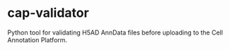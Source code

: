 # cap-validator
Python tool for validating H5AD AnnData files before uploading to the Cell Annotation Platform.

